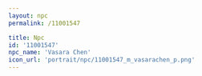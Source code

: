 ```yaml
---
layout: npc
permalink: /11001547

title: Npc
id: '11001547'
npc_name: 'Vasara Chen'
icon_url: 'portrait/npc/11001547_m_vasarachen_p.png'
---
```

